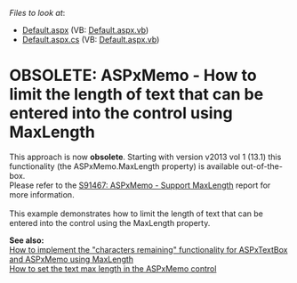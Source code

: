 <!-- default file list -->
*Files to look at*:

* [Default.aspx](./CS/WebSite/Default.aspx) (VB: [Default.aspx.vb](./VB/WebSite/Default.aspx.vb))
* [Default.aspx.cs](./CS/WebSite/Default.aspx.cs) (VB: [Default.aspx.vb](./VB/WebSite/Default.aspx.vb))
<!-- default file list end -->
# OBSOLETE: ASPxMemo - How to limit the length of text that can be entered into the control using MaxLength


<p>This approach is now <strong>obsolete</strong>. Starting with version v2013 vol 1 (13.1) this functionality (the ASPxMemo.MaxLength property) is available out-of-the-box.<br />Please refer to the <a href="https://www.devexpress.com/Support/Center/p/S91467">S91467: ASPxMemo - Support MaxLength</a> report for more information.<br /><br />This example demonstrates how to limit the length of text that can be entered into the control using the MaxLength property.</p>
<p><strong>See also:</strong><br /> <a href="https://www.devexpress.com/Support/Center/p/E1424">How to implement the "characters remaining" functionality for ASPxTextBox and ASPxMemo using MaxLength</a><br /> <a href="https://www.devexpress.com/Support/Center/p/E4334">How to set the text max length in the ASPxMemo control</a></p>

<br/>


